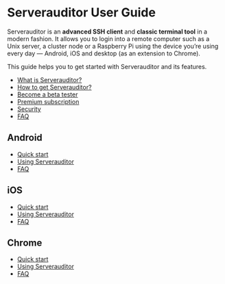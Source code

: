 # Serverauditor User Guide

Serverauditor is an **advanced SSH client** and **classic terminal tool** in a modern fashion. It allows you to login into a remote computer such as a Unix server, a cluster node or a Raspberry Pi using the device you’re using every day — Android, iOS and desktop (as an extension to Chrome). 

This guide helps you to get started with Serverauditor and its features. 

* [What is Serverauditor?](what_is_serverauditor.md)
* [How to get Serverauditor?](what_is_serverauditor.md#how-to-get-serverauditor)
* [Become a beta tester](faq/general/product_and_functionality/beta_tester.md)
* [Premium subscription](subscriptions.md)
* [Security](security.md)
* [FAQ](faq/README.md#general-faq)

## Android
* [Quick start]()
* [Using Serverauditor]()
* [FAQ](faq/README.md#android-faq)

## iOS
* [Quick start]()
* [Using Serverauditor]()
* [FAQ](faq/README.md#ios-faq)

## Chrome
* [Quick start]()
* [Using Serverauditor]()
* [FAQ](faq/README.md#chrome-faq)

